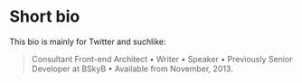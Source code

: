 # Short bio

This bio is mainly for Twitter and suchlike:

> Consultant Front-end Architect • Writer • Speaker • Previously Senior
> Developer at BSkyB • Available from November, 2013.
